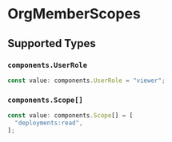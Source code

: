 # OrgMemberScopes


## Supported Types

### `components.UserRole`

```typescript
const value: components.UserRole = "viewer";
```

### `components.Scope[]`

```typescript
const value: components.Scope[] = [
  "deployments:read",
];
```

